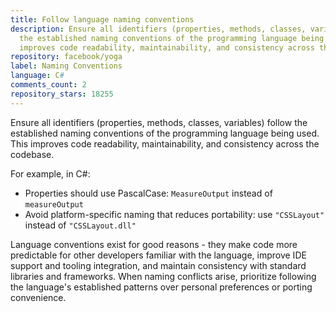 ```yaml
---
title: Follow language naming conventions
description: Ensure all identifiers (properties, methods, classes, variables) follow
  the established naming conventions of the programming language being used. This
  improves code readability, maintainability, and consistency across the codebase.
repository: facebook/yoga
label: Naming Conventions
language: C#
comments_count: 2
repository_stars: 18255
---
```


Ensure all identifiers (properties, methods, classes, variables) follow the established naming conventions of the programming language being used. This improves code readability, maintainability, and consistency across the codebase.

For example, in C#:
- Properties should use PascalCase: `MeasureOutput` instead of `measureOutput`
- Avoid platform-specific naming that reduces portability: use `"CSSLayout"` instead of `"CSSLayout.dll"`

Language conventions exist for good reasons - they make code more predictable for other developers familiar with the language, improve IDE support and tooling integration, and maintain consistency with standard libraries and frameworks. When naming conflicts arise, prioritize following the language's established patterns over personal preferences or porting convenience.